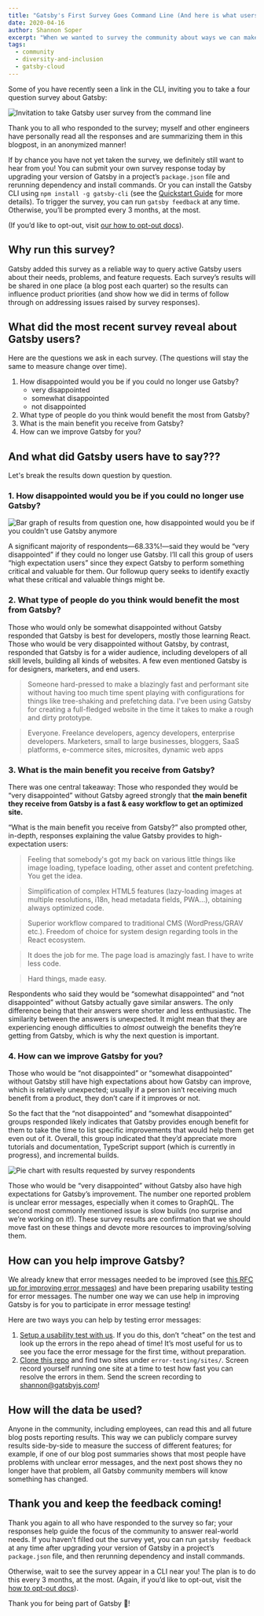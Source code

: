 ```yaml
---
title: "Gatsby's First Survey Goes Command Line (And here is what users have to say so far)"
date: 2020-04-16
author: Shannon Soper
excerpt: "When we wanted to survey the community about ways we can make Gatsby better, the command line just felt like the right place to ask. Here's what you told us. (And if you didn't get a chance to respond, we'd still love to hear from you)."
tags:
  - community
  - diversity-and-inclusion
  - gatsby-cloud
---
```


Some of you have recently seen a link in the CLI, inviting you to take a four question survey about Gatsby:

![Invitation to take Gatsby user survey from the command line](./survey-screenshot.png)

Thank you to all who responded to the survey; myself and other engineers have personally read all the responses and are summarizing them in this blogpost, in an anonymized manner!

If by chance you have not yet taken the survey, we definitely still want to hear from you! You can submit your own survey response today by upgrading your version of Gatsby in a project’s `package.json` file and rerunning dependency and install commands. Or you can install the Gatsby CLI using `npm install -g gatsby-cli` (see the [Quickstart Guide](/docs/quick-start/) for more details). To trigger the survey, you can run `gatsby feedback` at any time. Otherwise, you’ll be prompted every 3 months, at the most.

(If you’d like to opt-out, visit [our how to opt-out docs](/docs/CLI-feedback/#how-to-opt-out)).

## Why run this survey?

Gatsby added this survey as a reliable way to query active Gatsby users about their needs, problems, and feature requests. Each survey’s results will be shared in one place (a blog post each quarter) so the results can influence product priorities (and show how we did in terms of follow through on addressing issues raised by survey responses).

## What did the most recent survey reveal about Gatsby users?

Here are the questions we ask in each survey. (The questions will stay the same to measure change over time).

1. How disappointed would you be if you could no longer use Gatsby?
   - very disappointed
   - somewhat disappointed
   - not disappointed
2. What type of people do you think would benefit the most from Gatsby?
3. What is the main benefit you receive from Gatsby?
4. How can we improve Gatsby for you?

## And what did Gatsby users have to say???

Let's break the results down question by question.

### 1. How disappointed would you be if you could no longer use Gatsby?

![Bar graph of results from question one, how disappointed would you be if you couldn't use Gatsby anymore](./question_one.png "Bar graph question one results")

A significant majority of respondents—68.33%!—said they would be “very disappointed” if they could no longer use Gatsby. I’ll call this group of users “high expectation users” since they expect Gatsby to perform something critical and valuable for them. Our followup query seeks to identify exactly what these critical and valuable things might be.

### 2. What type of people do you think would benefit the most from Gatsby?

Those who would only be somewhat disappointed without Gatsby responded that Gatsby is best for developers, mostly those learning React. Those who would be very disappointed without Gatsby, by contrast, responded that Gatsby is for a wider audience, including developers of all skill levels, building all kinds of websites. A few even mentioned Gatsby is for designers, marketers, and end users.

> Someone hard-pressed to make a blazingly fast and performant site without having too much time spent playing with configurations for things like tree-shaking and prefetching data. I've been using Gatsby for creating a full-fledged website in the time it takes to make a rough and dirty prototype.

> Everyone. Freelance developers, agency developers, enterprise developers. Marketers, small to large businesses, bloggers, SaaS platforms, e-commerce sites, microsites, dynamic web apps

### 3. What is the main benefit you receive from Gatsby?

There was one central takeaway: Those who responded they would be “very disappointed” without Gatsby agreed strongly that **the main benefit they receive from Gatsby is a fast & easy workflow to get an optimized site.**

“What is the main benefit you receive from Gatsby?” also prompted other, in-depth, responses explaining the value Gatsby provides to high-expectation users:

> Feeling that somebody's got my back on various little things like image loading, typeface loading, other asset and content prefetching. You get the idea.

> Simplification of complex HTML5 features (lazy-loading images at multiple resolutions, i18n, head metadata fields, PWA...), obtaining always optimized code.

> Superior workflow compared to traditional CMS (WordPress/GRAV etc.). Freedom of choice for system design regarding tools in the React ecosystem.

> It does the job for me. The page load is amazingly fast. I have to write less code.

> Hard things, made easy.

Respondents who said they would be “somewhat disappointed” and “not disappointed” without Gatsby actually gave similar answers. The only difference being that their answers were shorter and less enthusiastic. The similarity between the answers is unexpected. It might mean that they are experiencing enough difficulties to _almost_ outweigh the benefits they’re getting from Gatsby, which is why the next question is important.

### 4. How can we improve Gatsby for you?

Those who would be “not disappointed” or “somewhat disappointed” without Gatsby still have high expectations about how Gatsby can improve, which is relatively unexpected; usually if a person isn’t receiving much benefit from a product, they don’t care if it improves or not.

So the fact that the “not disappointed” and “somewhat disappointed” groups responded likely indicates that Gatsby provides enough benefit for them to take the time to list specific improvements that would help them get even out of it. Overall, this group indicated that they’d appreciate more tutorials and documentation, TypeScript support (which is currently in progress), and incremental builds.

![Pie chart with results requested by survey respondents](./improve_results.png "Chart showing responses to how Gatsby can improve survey question")

Those who would be “very disappointed” without Gatsby also have high expectations for Gatsby’s improvement. The number one reported problem is unclear error messages, especially when it comes to GraphQL. The second most commonly mentioned issue is slow builds (no surprise and we’re working on it!). These survey results are confirmation that we should move fast on these things and devote more resources to improving/solving them.

## How can you help improve Gatsby?

We already knew that error messages needed to be improved (see [this RFC up for improving error messages](https://github.com/gatsbyjs/rfcs/pull/37)) and have been preparing usability testing for error messages. The number one way we can use help in improving Gatsby is for you to participate in error message testing!

Here are two ways you can help by testing error messages:

1. [Setup a usability test with us](https://calendly.com/shannon-soper/gatsby-usability). If you do this, don’t “cheat” on the test and look up the errors in the repo ahead of time! It’s most useful for us to see you face the error message for the first time, without preparation.
2. [Clone this repo](https://github.com/gatsbyjs/error-testing) and find two sites under `error-testing/sites/`. Screen record yourself running one site at a time to test how fast you can resolve the errors in them. Send the screen recording to shannon@gatsbyjs.com!

## How will the data be used?

Anyone in the community, including employees, can read this and all future blog posts reporting results. This way we can publicly compare survey results side-by-side to measure the success of different features; for example, if one of our blog post summaries shows that most people have problems with unclear error messages, and the next post shows they no longer have that problem, all Gatsby community members will know something has changed.

## Thank you and keep the feedback coming!

Thank you again to all who have responded to the survey so far; your responses help guide the focus of the community to answer real-world needs. If you haven’t filled out the survey yet, you can run `gatsby feedback` at any time after upgrading your version of Gatsby in a project’s `package.json` file, and then rerunning dependency and install commands.

Otherwise, wait to see the survey appear in a CLI near you! The plan is to do this every 3 months, at the most. (Again, if you’d like to opt-out, visit the [how to opt-out docs](/docs/CLI-feedback/#how-to-opt-out)).

Thank you for being part of Gatsby 💜!
